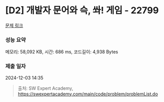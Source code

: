 # [D2] 개발자 문어와 슥, 쏴! 게임 - 22799 

[문제 링크](https://swexpertacademy.com/main/code/problem/problemDetail.do?contestProbId=AZNOPz161LIDFAWB) 

### 성능 요약

메모리: 58,092 KB, 시간: 686 ms, 코드길이: 4,938 Bytes

### 제출 일자

2024-12-03 14:35



> 출처: SW Expert Academy, https://swexpertacademy.com/main/code/problem/problemList.do